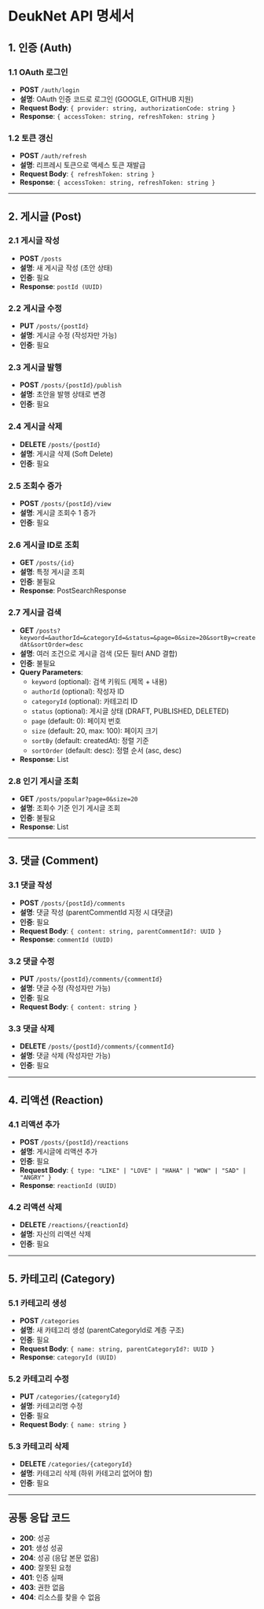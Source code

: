 # DeukNet API 명세서

## 1. 인증 (Auth)

### 1.1 OAuth 로그인
- **POST** `/auth/login`
- **설명**: OAuth 인증 코드로 로그인 (GOOGLE, GITHUB 지원)
- **Request Body**: `{ provider: string, authorizationCode: string }`
- **Response**: `{ accessToken: string, refreshToken: string }`

### 1.2 토큰 갱신
- **POST** `/auth/refresh`
- **설명**: 리프레시 토큰으로 액세스 토큰 재발급
- **Request Body**: `{ refreshToken: string }`
- **Response**: `{ accessToken: string, refreshToken: string }`

---

## 2. 게시글 (Post)

### 2.1 게시글 작성
- **POST** `/posts`
- **설명**: 새 게시글 작성 (초안 상태)
- **인증**: 필요
- **Response**: `postId (UUID)`

### 2.2 게시글 수정
- **PUT** `/posts/{postId}`
- **설명**: 게시글 수정 (작성자만 가능)
- **인증**: 필요

### 2.3 게시글 발행
- **POST** `/posts/{postId}/publish`
- **설명**: 초안을 발행 상태로 변경
- **인증**: 필요

### 2.4 게시글 삭제
- **DELETE** `/posts/{postId}`
- **설명**: 게시글 삭제 (Soft Delete)
- **인증**: 필요

### 2.5 조회수 증가
- **POST** `/posts/{postId}/view`
- **설명**: 게시글 조회수 1 증가
- **인증**: 필요

### 2.6 게시글 ID로 조회
- **GET** `/posts/{id}`
- **설명**: 특정 게시글 조회
- **인증**: 불필요
- **Response**: PostSearchResponse

### 2.7 게시글 검색
- **GET** `/posts?keyword=&authorId=&categoryId=&status=&page=0&size=20&sortBy=createdAt&sortOrder=desc`
- **설명**: 여러 조건으로 게시글 검색 (모든 필터 AND 결합)
- **인증**: 불필요
- **Query Parameters**:
  - `keyword` (optional): 검색 키워드 (제목 + 내용)
  - `authorId` (optional): 작성자 ID
  - `categoryId` (optional): 카테고리 ID
  - `status` (optional): 게시글 상태 (DRAFT, PUBLISHED, DELETED)
  - `page` (default: 0): 페이지 번호
  - `size` (default: 20, max: 100): 페이지 크기
  - `sortBy` (default: createdAt): 정렬 기준
  - `sortOrder` (default: desc): 정렬 순서 (asc, desc)
- **Response**: List<PostSearchResponse>

### 2.8 인기 게시글 조회
- **GET** `/posts/popular?page=0&size=20`
- **설명**: 조회수 기준 인기 게시글 조회
- **인증**: 불필요
- **Response**: List<PostSearchResponse>

---

## 3. 댓글 (Comment)

### 3.1 댓글 작성
- **POST** `/posts/{postId}/comments`
- **설명**: 댓글 작성 (parentCommentId 지정 시 대댓글)
- **인증**: 필요
- **Request Body**: `{ content: string, parentCommentId?: UUID }`
- **Response**: `commentId (UUID)`

### 3.2 댓글 수정
- **PUT** `/posts/{postId}/comments/{commentId}`
- **설명**: 댓글 수정 (작성자만 가능)
- **인증**: 필요
- **Request Body**: `{ content: string }`

### 3.3 댓글 삭제
- **DELETE** `/posts/{postId}/comments/{commentId}`
- **설명**: 댓글 삭제 (작성자만 가능)
- **인증**: 필요

---

## 4. 리액션 (Reaction)

### 4.1 리액션 추가
- **POST** `/posts/{postId}/reactions`
- **설명**: 게시글에 리액션 추가
- **인증**: 필요
- **Request Body**: `{ type: "LIKE" | "LOVE" | "HAHA" | "WOW" | "SAD" | "ANGRY" }`
- **Response**: `reactionId (UUID)`

### 4.2 리액션 삭제
- **DELETE** `/reactions/{reactionId}`
- **설명**: 자신의 리액션 삭제
- **인증**: 필요

---

## 5. 카테고리 (Category)

### 5.1 카테고리 생성
- **POST** `/categories`
- **설명**: 새 카테고리 생성 (parentCategoryId로 계층 구조)
- **인증**: 필요
- **Request Body**: `{ name: string, parentCategoryId?: UUID }`
- **Response**: `categoryId (UUID)`

### 5.2 카테고리 수정
- **PUT** `/categories/{categoryId}`
- **설명**: 카테고리명 수정
- **인증**: 필요
- **Request Body**: `{ name: string }`

### 5.3 카테고리 삭제
- **DELETE** `/categories/{categoryId}`
- **설명**: 카테고리 삭제 (하위 카테고리 없어야 함)
- **인증**: 필요

---

## 공통 응답 코드

- **200**: 성공
- **201**: 생성 성공
- **204**: 성공 (응답 본문 없음)
- **400**: 잘못된 요청
- **401**: 인증 실패
- **403**: 권한 없음
- **404**: 리소스를 찾을 수 없음

